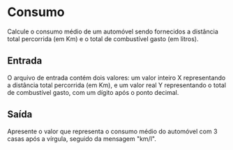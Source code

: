 # Consumo

Calcule o consumo médio de um automóvel sendo fornecidos a distância total percorrida (em Km) e o total de combustível gasto (em litros).

## Entrada

O arquivo de entrada contém dois valores: um valor inteiro X representando a distância total percorrida (em Km), e um valor real Y representando o total de combustível gasto, com um dígito após o ponto decimal.

## Saída

Apresente o valor que representa o consumo médio do automóvel com 3 casas após a vírgula, seguido da mensagem "km/l".
